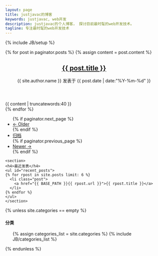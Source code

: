 ```yaml
---
layout: page
title: justjavac的博客
keywords: justjavac, web开发
description: justjavac的个人博客， 探讨目前最时髦的web开发技术。
tagline: 专注最时髦的web开发技术
---
```

{% include JB/setup %}

<script type="text/javascript"><!--
google_ad_client = "ca-pub-5061364613986259";
/* justjavac 页首横幅 */
google_ad_slot = "6421375412";
google_ad_width = 728;
google_ad_height = 90;
//-->
</script>
<script type="text/javascript"
src="http://pagead2.googlesyndication.com/pagead/show_ads.js">
</script>

<div class="row">
  <div class="span8">
  {% for post in paginator.posts %}
  {% assign content = post.content %}
    <article>
      <header>
      <h1><a href="{{ BASE_PATH }}{{ post.url }}">{{ post.title }}</a></h1>
      <div class="date">{{ site.author.name }} 发表于 <span>{{ post.date | date:"%Y-%m-%d" }}</span></div>
    </header>
    <div class="content">{{ content | truncatewords:40 }}</div>
    </article>
  {% endfor %}
  <div class="pagination">
      <ul>
      {% if paginator.next_page %}
        <li class="prev"><a href='/page{{ paginator.next_page }}'>&larr; Older</a></li>
      {% endif %}
        <li><a href="{{ BASE_PATH }}{{ site.JB.archive_path }}">归档</a></li>
      {% if paginator.previous_page %}
        <li class="next"><a href='/page{{ paginator.previous_page}}'>Newer &rarr;</a></li>
      {% endif %}
      </ul>
  </div>
  </div>
  
  <aside class="span4">

    <section>
    <h4>最近发表</h4>
    <ul id="recent_posts">
    {% for rpost in site.posts limit: 6 %}
      <li class="post">
        <a href="{{ BASE_PATH }}{{ rpost.url }}">{{ rpost.title }}</a>
      </li>
    {% endfor %}
    </ul>
    </section>
    
  {% unless site.categories == empty %}
    <h4>分类</h4>
    <ul class="tag_box">
      {% assign categories_list = site.categories %}
      {% include JB/categories_list %}
    </ul>
  {% endunless %}  
    
  </aside>
</div>